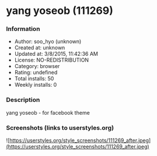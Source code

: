 # yang yoseob (111269)

### Information
- Author: soo_hyo (unknown)
- Created at: unknown
- Updated at: 3/8/2015, 11:42:36 AM
- License: NO-REDISTRIBUTION
- Category: browser
- Rating: undefined
- Total installs: 50
- Weekly installs: 0


### Description
yang yoseob - for facebook theme


### Screenshots (links to userstyles.org)
![https://userstyles.org/style_screenshots/111269_after.jpeg](https://userstyles.org/style_screenshots/111269_after.jpeg)


